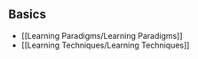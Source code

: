 ## Basics
- [[Learning Paradigms/Learning Paradigms]]
- [[Learning Techniques/Learning Techniques]]
